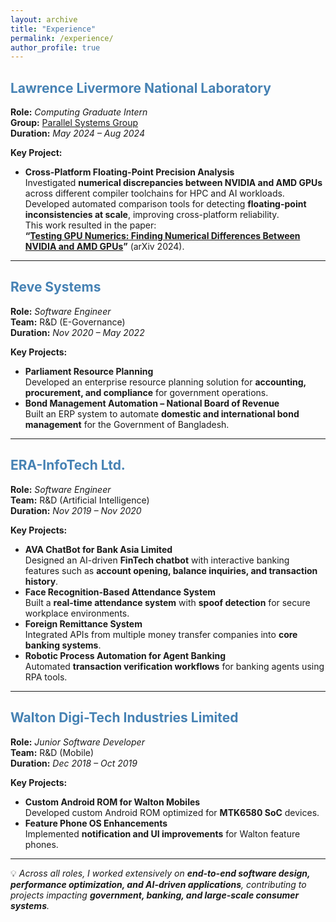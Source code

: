```yaml
---
layout: archive
title: "Experience"
permalink: /experience/
author_profile: true
---
```


## <span style="color:#4682B4;">Lawrence Livermore National Laboratory</span>
**Role:** *Computing Graduate Intern*  
**Group:** [Parallel Systems Group](https://computing.llnl.gov/casc/parallel-systems-group)  
**Duration:** *May 2024 – Aug 2024*

**Key Project:**
- **Cross-Platform Floating-Point Precision Analysis**  
  Investigated **numerical discrepancies between NVIDIA and AMD GPUs** across different compiler toolchains for HPC and AI workloads.  
  Developed automated comparison tools for detecting **floating-point inconsistencies at scale**, improving cross-platform reliability.  
  This work resulted in the paper:  
  **“[Testing GPU Numerics: Finding Numerical Differences Between NVIDIA and AMD GPUs](https://arxiv.org/abs/2410.09172)”** (arXiv 2024).

---

## <span style="color:#4682B4;">Reve Systems</span>
**Role:** *Software Engineer*  
**Team:** R&D (E-Governance)  
**Duration:** *Nov 2020 – May 2022*

**Key Projects:**
- **Parliament Resource Planning**  
  Developed an enterprise resource planning solution for **accounting, procurement, and compliance** for government operations.
- **Bond Management Automation – National Board of Revenue**  
  Built an ERP system to automate **domestic and international bond management** for the Government of Bangladesh.

---

## <span style="color:#4682B4;">ERA-InfoTech Ltd.</span>
**Role:** *Software Engineer*  
**Team:** R&D (Artificial Intelligence)  
**Duration:** *Nov 2019 – Nov 2020*

**Key Projects:**
- **AVA ChatBot for Bank Asia Limited**  
  Designed an AI-driven **FinTech chatbot** with interactive banking features such as **account opening, balance inquiries, and transaction history**.
- **Face Recognition-Based Attendance System**  
  Built a **real-time attendance system** with **spoof detection** for secure workplace environments.
- **Foreign Remittance System**  
  Integrated APIs from multiple money transfer companies into **core banking systems**.
- **Robotic Process Automation for Agent Banking**  
  Automated **transaction verification workflows** for banking agents using RPA tools.

---

## <span style="color:#4682B4;">Walton Digi-Tech Industries Limited</span>
**Role:** *Junior Software Developer*  
**Team:** R&D (Mobile)  
**Duration:** *Dec 2018 – Oct 2019*

**Key Projects:**
- **Custom Android ROM for Walton Mobiles**  
  Developed custom Android ROM optimized for **MTK6580 SoC** devices.
- **Feature Phone OS Enhancements**  
  Implemented **notification and UI improvements** for Walton feature phones.

---

💡 *Across all roles, I worked extensively on **end-to-end software design, performance optimization, and AI-driven applications**, contributing to projects impacting **government, banking, and large-scale consumer systems**.*
